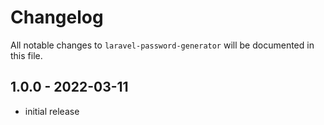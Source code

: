 # Changelog

All notable changes to `laravel-password-generator` will be documented in this file.

## 1.0.0 - 2022-03-11

- initial release
